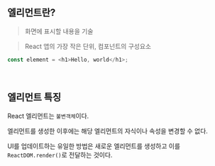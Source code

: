 ## 엘리먼트란?

> 화면에 표시할 내용을 기술

> React 앱의 가장 작은 단위, 컴포넌트의 구성요소

```javascript
const element = <h1>Hello, world</h1>;
```

<br>

## 엘리먼트 특징

React 엘리먼트는 `불변객체`이다.

엘리먼트를 생성한 이후에는 해당 엘리먼트의 자식이나 속성을 변경할 수 없다.

UI를 업데이트하는 유일한 방법은 새로운 엘리먼트를 생성하고 이를 `ReactDOM.render()`로 전달하는 것이다.
